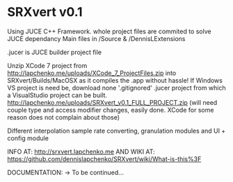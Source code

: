# SRXvert v0.1
Using JUCE C++ Framework. whole project files are commited to solve JUCE dependancy
Main files in /Source & /DennisLExtensions

.jucer is JUCE builder project file

Unzip XCode 7 project from http://lapchenko.me/uploads/XCode_7_ProjectFiles.zip into SRXvert/Builds/MacOSX as it compiles the .app without hassle!
If Windows VS project is need be, download none '.gitignored' .jucer project from which a VisualStudio project can be built.
http://lapchenko.me/uploads/SRXvert_v0.1_FULL_PROJECT.zip
(will need couple type and access modifier changes, easily done. XCode for some reason does not complain about those)

Different interpolation sample rate converting, granulation modules and
UI + config module

INFO AT: http://srxvert.lapchenko.me
AND WIKI AT: https://github.com/dennislapchenko/SRXvert/wiki/What-is-this%3F

DOCUMENTATION: -> To be continued...
